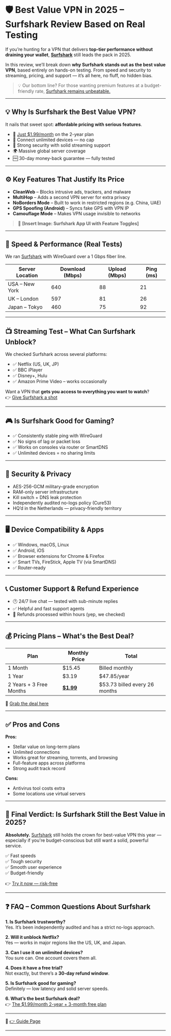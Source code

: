 # 🛡️ Best Value VPN in 2025 – Surfshark Review Based on Real Testing

If you’re hunting for a VPN that delivers **top-tier performance without draining your wallet**, [**Surfshark**](https://get.surfshark.net/aff_c?offer_id=926&aff_id=38237) still leads the pack in 2025.

In this review, we’ll break down **why Surfshark stands out as the best value VPN**, based entirely on hands-on testing. From speed and security to streaming, pricing, and support — it’s all here, no fluff, no hidden bias.

> 💡 Our bottom line? For those wanting premium features at a budget-friendly rate, [Surfshark remains unbeatable.](https://get.surfshark.net/aff_c?offer_id=926&aff_id=38237)

---

## 💡 Why Is Surfshark the Best Value VPN?

It nails that sweet spot: **affordable pricing with serious features**.

- 💸 [Just $1.99/month](https://get.surfshark.net/aff_c?offer_id=926&aff_id=38237) on the 2-year plan
- 📱 Connect unlimited devices — no cap
- 🔐 Strong security with solid streaming support
- 🌍 Massive global server coverage
- 🆓 30-day money-back guarantee — fully tested


---

## ⚙️ Key Features That Justify Its Price

- **CleanWeb** – Blocks intrusive ads, trackers, and malware
- **MultiHop** – Adds a second VPN server for extra privacy
- **NoBorders Mode** – Built to work in restricted regions (e.g. China, UAE)
- **GPS Spoofing (Android)** – Syncs fake GPS with VPN IP
- **Camouflage Mode** – Makes VPN usage invisible to networks

> 📸 **[Insert Image: Surfshark App UI with Feature Toggles]**

---

## 🚀 Speed & Performance (Real Tests)

We ran [Surfshark](https://get.surfshark.net/aff_c?offer_id=926&aff_id=38237) with WireGuard over a 1 Gbps fiber line.

| Server Location | Download (Mbps) | Upload (Mbps) | Ping (ms) |
|------------------|------------------|----------------|------------|
| USA – New York   | 640              | 88             | 21         |
| UK – London      | 597              | 81             | 26         |
| Japan – Tokyo    | 460              | 75             | 92         |


---

## 📺 Streaming Test – What Can Surfshark Unblock?

We checked Surfshark across several platforms:

- ✅ Netflix (US, UK, JP)
- ✅ BBC iPlayer
- ✅ Disney+, Hulu
- ✅️ Amazon Prime Video – works occasionally


Want a VPN that **gets you access to everything you want to watch**?  
👉 [Give Surfshark a shot](https://get.surfshark.net/aff_c?offer_id=926&aff_id=38237)

---

## 🎮 Is Surfshark Good for Gaming?

- ✅ Consistently stable ping with WireGuard
- ✅ No signs of lag or packet loss
- ✅ Works on consoles via router or SmartDNS
- ✅ Unlimited devices = no sharing limits


---

## 🔐 Security & Privacy

- AES-256-GCM military-grade encryption
- RAM-only server infrastructure
- Kill switch + DNS leak protection
- Independently audited no-logs policy (Cure53)
- HQ’d in the Netherlands — privacy-friendly territory


---

## 🖥️ Device Compatibility & Apps

- ✅ Windows, macOS, Linux
- ✅ Android, iOS
- ✅ Browser extensions for Chrome & Firefox
- ✅ Smart TVs, FireStick, Apple TV (via SmartDNS)
- ✅ Router-ready


---

## 📞 Customer Support & Refund Experience

- 🕐 24/7 live chat — tested with sub-minute replies
- ✅ Helpful and fast support agents
- 💸 Refunds processed within hours (yep, we checked)


---

## 💰 Pricing Plans – What's the Best Deal?

| Plan                    | Monthly Price                                                          | Total                         |
|-------------------------|------------------------------------------------------------------------|-------------------------------|
| 1 Month                 | $15.45                                                                 | Billed monthly                |
| 1 Year                  | $3.19                                                                  | $47.85/year                   |
| 2 Years + 3 Free Months | **[$1.99](https://get.surfshark.net/aff_c?offer_id=926&aff_id=38237)** | $53.73 billed every 26 months |

🔗 [Grab the deal here](https://get.surfshark.net/aff_c?offer_id=926&aff_id=38237)


---

## ✅ Pros and Cons

**Pros:**

- Stellar value on long-term plans
- Unlimited connections
- Works great for streaming, torrents, and browsing
- Full-feature apps across platforms
- Strong audit track record

**Cons:**

- Antivirus tool costs extra
- Some locations use virtual servers

---

## 🏁 Final Verdict: Is Surfshark Still the Best Value in 2025?

**Absolutely.** [Surfshark](https://get.surfshark.net/aff_c?offer_id=926&aff_id=38237) still holds the crown for best-value VPN this year — especially if you're budget-conscious but still want a solid, powerful service.

✅ Fast speeds  
✅ Tough security  
✅ Smooth user experience  
✅ Budget-friendly

👉 [Try it now — risk-free](https://get.surfshark.net/aff_c?offer_id=926&aff_id=38237)

---

## ❓ FAQ – Common Questions About Surfshark

**1. Is Surfshark trustworthy?**  
Yes. It’s been independently audited and has a strict no-logs approach.

**2. Will it unblock Netflix?**  
Yes — works in major regions like the US, UK, and Japan.

**3. Can I use it on unlimited devices?**  
You sure can. One account covers them all.

**4. Does it have a free trial?**  
Not exactly, but there’s a **30-day refund window**.

**5. Is Surfshark good for gaming?**  
Definitely — low latency and solid server speeds.

**6. What’s the best Surfshark deal?**  
👉 [The $1.99/month 2-year + 3-month free plan](https://get.surfshark.net/aff_c?offer_id=926&aff_id=38237)

---

📁 [👉 Guide Page](https://realvpntest.github.io/vpn-guide/)


---
